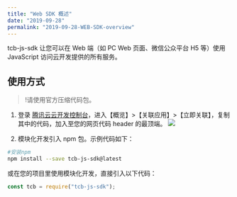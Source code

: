 ```yaml
---
title: "Web SDK 概述"
date: "2019-09-28"
permalink: "2019-09-28-WEB-SDK-overview"
---
```


tcb-js-sdk 让您可以在 Web 端（如 PC Web 页面、微信公众平台 H5 等）使用 JavaScript 访问云开发提供的所有服务。

## 使用方式

> !请使用官方压缩代码包。

1. 登录 [腾讯云云开发控制台](https://console.cloud.tencent.com/tcb/overview)，进入【概览】>【关联应用】>【立即关联】，复制其中的代码，加入至您的网页代码 header 的最顶端。
   ![](https://main.qcloudimg.com/raw/bea180a555856b7d0609fef397178b05.png)

2. 模块化开发引入 npm 包。示例代码如下：

```bash
#安装npm
npm install --save tcb-js-sdk@latest
```

或在您的项目里使用模块化开发，直接引入以下代码：

```js
const tcb = require("tcb-js-sdk");
```
